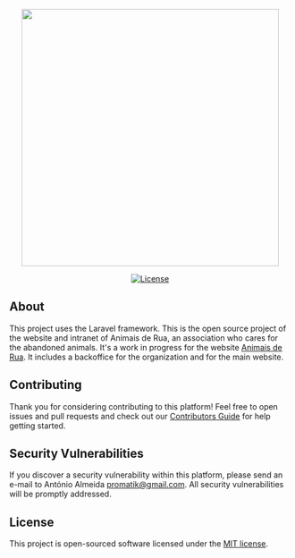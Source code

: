 <p align="center"><img src="https://animaisderua.org/img/logo/logo-text.svg" width="460"></p>

<p align="center">
<a href="https://packagist.org/packages/laravel/framework"><img src="https://poser.pugx.org/laravel/framework/license.svg" alt="License"></a>
</p>


## About

This project uses the Laravel framework. 
This is the open source project of the website and intranet of Animais de Rua, an association who cares for the abandoned animals.
It's a work in progress for the website [Animais de Rua](https://animaisderua.org/).
It includes a backoffice for the organization and for the main website.


## Contributing

Thank you for considering contributing to this platform!
Feel free to open issues and pull requests and check out our [Contributors Guide](./CONTRIBUTING.md) for help getting started.

## Security Vulnerabilities

If you discover a security vulnerability within this platform, please send an e-mail to António Almeida [promatik@gmail.com](mailto:promatik@gmail.com). All security vulnerabilities will be promptly addressed.


## License

This project is open-sourced software licensed under the [MIT license](https://opensource.org/licenses/MIT).
